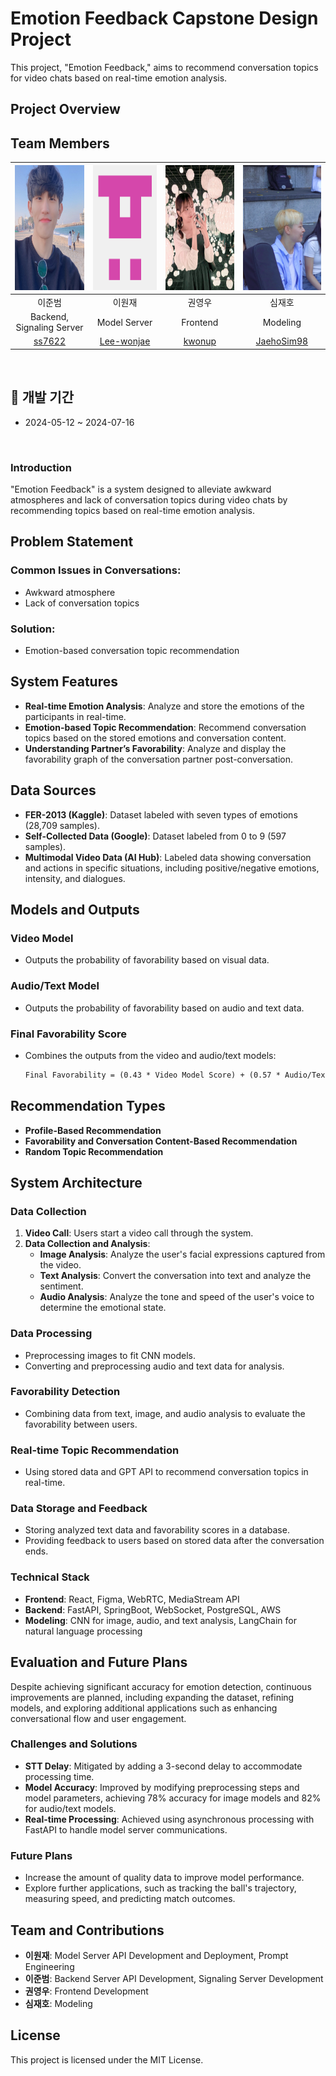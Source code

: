 # Emotion Feedback Capstone Design Project

This project, "Emotion Feedback," aims to recommend conversation topics for video chats based on real-time emotion analysis.

## Project Overview

## Team Members

| <img src="https://github.com/Tave-13th-Project-Team-4-Fiurinee/.github/blob/main/profile/image/%EC%9D%B4%EC%A4%80%EB%B2%94.jpg" alt="이준범" width="200" height="200">  | <img src="https://github.com/Tave100Shot/.github/blob/master/profile/img/%EA%B9%83%ED%97%88%EB%B8%8C_%EB%B0%95%ED%98%84%EB%B9%88.png" alt="이원재" width="200" height="200"> | <img src="https://github.com/Tave-13th-Project-Team-4-Fiurinee/.github/blob/4007ad230b7f2548afc5eb506114ef3100a4d7a5/profile/image/%EC%8B%9C%EC%98%81.jpg" alt="권영우" width="200" height="200"> | <img src="https://github.com/Tave-13th-Project-Team-4-Fiurinee/.github/blob/4007ad230b7f2548afc5eb506114ef3100a4d7a5/profile/image/%EB%AC%B8%ED%9D%AC.jpg" alt="심재호" width="200" height="200"> |
|:---:|:---:|:---:|:---:|
| 이준범 | 이원재 | 권영우 | 심재호 |
| Backend, Signaling Server | Model Server | Frontend | Modeling |
| [ss7622](https://github.com/ss7622) | [Lee-wonjae](https://github.com/Lee-wonjae) | [kwonup](https://github.com/kwonup) | [JaehoSim98](https://github.com/JaehoSim98) |

<br/>

## 📅 개발 기간
 - 2024-05-12 ~ 2024-07-16
<br>

### Introduction
"Emotion Feedback" is a system designed to alleviate awkward atmospheres and lack of conversation topics during video chats by recommending topics based on real-time emotion analysis.

## Problem Statement

### Common Issues in Conversations:
- Awkward atmosphere
- Lack of conversation topics

### Solution:
- Emotion-based conversation topic recommendation

## System Features

- **Real-time Emotion Analysis**: Analyze and store the emotions of the participants in real-time.
- **Emotion-based Topic Recommendation**: Recommend conversation topics based on the stored emotions and conversation content.
- **Understanding Partner’s Favorability**: Analyze and display the favorability graph of the conversation partner post-conversation.

## Data Sources

- **FER-2013 (Kaggle)**: Dataset labeled with seven types of emotions (28,709 samples).
- **Self-Collected Data (Google)**: Dataset labeled from 0 to 9 (597 samples).
- **Multimodal Video Data (AI Hub)**: Labeled data showing conversation and actions in specific situations, including positive/negative emotions, intensity, and dialogues.

## Models and Outputs

### Video Model
- Outputs the probability of favorability based on visual data.

### Audio/Text Model
- Outputs the probability of favorability based on audio and text data.

### Final Favorability Score
- Combines the outputs from the video and audio/text models:
  ```markdown
  Final Favorability = (0.43 * Video Model Score) + (0.57 * Audio/Text Model Score)
## Recommendation Types

- **Profile-Based Recommendation**
- **Favorability and Conversation Content-Based Recommendation**
- **Random Topic Recommendation**

## System Architecture

### Data Collection

1. **Video Call**: Users start a video call through the system.
2. **Data Collection and Analysis**:
   - **Image Analysis**: Analyze the user's facial expressions captured from the video.
   - **Text Analysis**: Convert the conversation into text and analyze the sentiment.
   - **Audio Analysis**: Analyze the tone and speed of the user's voice to determine the emotional state.

### Data Processing

- Preprocessing images to fit CNN models.
- Converting and preprocessing audio and text data for analysis.

### Favorability Detection

- Combining data from text, image, and audio analysis to evaluate the favorability between users.

### Real-time Topic Recommendation

- Using stored data and GPT API to recommend conversation topics in real-time.

### Data Storage and Feedback

- Storing analyzed text data and favorability scores in a database.
- Providing feedback to users based on stored data after the conversation ends.

### Technical Stack

- **Frontend**: React, Figma, WebRTC, MediaStream API
- **Backend**: FastAPI, SpringBoot, WebSocket, PostgreSQL, AWS
- **Modeling**: CNN for image, audio, and text analysis, LangChain for natural language processing

## Evaluation and Future Plans

Despite achieving significant accuracy for emotion detection, continuous improvements are planned, including expanding the dataset, refining models, and exploring additional applications such as enhancing conversational flow and user engagement.

### Challenges and Solutions

- **STT Delay**: Mitigated by adding a 3-second delay to accommodate processing time.
- **Model Accuracy**: Improved by modifying preprocessing steps and model parameters, achieving 78% accuracy for image models and 82% for audio/text models.
- **Real-time Processing**: Achieved using asynchronous processing with FastAPI to handle model server communications.

### Future Plans

- Increase the amount of quality data to improve model performance.
- Explore further applications, such as tracking the ball's trajectory, measuring speed, and predicting match outcomes.

## Team and Contributions

- **이원재**: Model Server API Development and Deployment, Prompt Engineering
- **이준범**: Backend Server API Development, Signaling Server Development
- **권영우**: Frontend Development
- **심재호**: Modeling

## License

This project is licensed under the MIT License.
